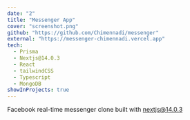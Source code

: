 ```yaml
---
date: "2"
title: "Messenger App"
cover: "screenshot.png"
github: "https://github.com/Chimennadi/messenger"
external: "https://messenger-chimennadi.vercel.app"
tech:
  - Prisma
  - Nextjs@14.0.3
  - React
  - tailwindCSS
  - Typescript
  - MongoDB
showInProjects: true
---
```


Facebook real-time messenger clone built with nextjs@14.0.3
